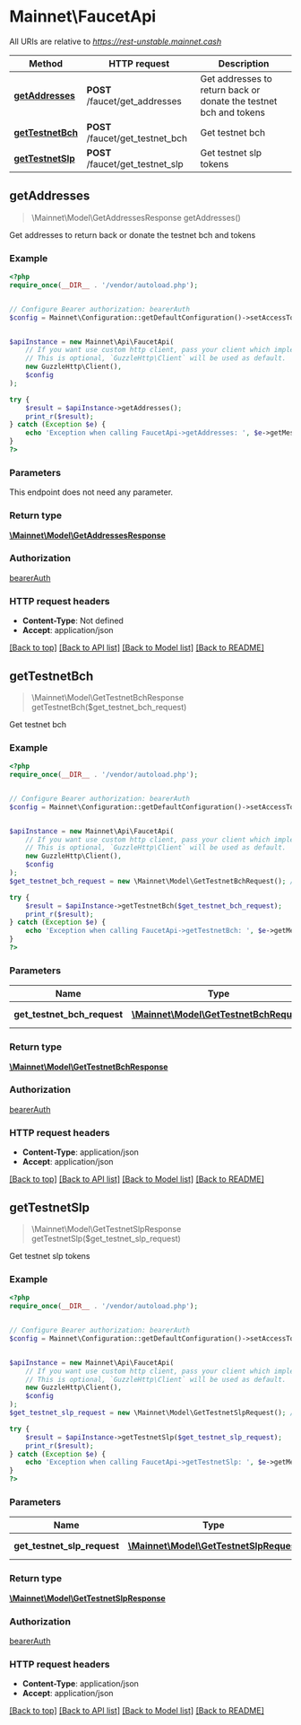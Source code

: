 # Mainnet\FaucetApi

All URIs are relative to *https://rest-unstable.mainnet.cash*

Method | HTTP request | Description
------------- | ------------- | -------------
[**getAddresses**](FaucetApi.md#getAddresses) | **POST** /faucet/get_addresses | Get addresses to return back or donate the testnet bch and tokens
[**getTestnetBch**](FaucetApi.md#getTestnetBch) | **POST** /faucet/get_testnet_bch | Get testnet bch
[**getTestnetSlp**](FaucetApi.md#getTestnetSlp) | **POST** /faucet/get_testnet_slp | Get testnet slp tokens



## getAddresses

> \Mainnet\Model\GetAddressesResponse getAddresses()

Get addresses to return back or donate the testnet bch and tokens

### Example

```php
<?php
require_once(__DIR__ . '/vendor/autoload.php');


// Configure Bearer authorization: bearerAuth
$config = Mainnet\Configuration::getDefaultConfiguration()->setAccessToken('YOUR_ACCESS_TOKEN');


$apiInstance = new Mainnet\Api\FaucetApi(
    // If you want use custom http client, pass your client which implements `GuzzleHttp\ClientInterface`.
    // This is optional, `GuzzleHttp\Client` will be used as default.
    new GuzzleHttp\Client(),
    $config
);

try {
    $result = $apiInstance->getAddresses();
    print_r($result);
} catch (Exception $e) {
    echo 'Exception when calling FaucetApi->getAddresses: ', $e->getMessage(), PHP_EOL;
}
?>
```

### Parameters

This endpoint does not need any parameter.

### Return type

[**\Mainnet\Model\GetAddressesResponse**](../Model/GetAddressesResponse.md)

### Authorization

[bearerAuth](../../README.md#bearerAuth)

### HTTP request headers

- **Content-Type**: Not defined
- **Accept**: application/json

[[Back to top]](#) [[Back to API list]](../../README.md#documentation-for-api-endpoints)
[[Back to Model list]](../../README.md#documentation-for-models)
[[Back to README]](../../README.md)


## getTestnetBch

> \Mainnet\Model\GetTestnetBchResponse getTestnetBch($get_testnet_bch_request)

Get testnet bch

### Example

```php
<?php
require_once(__DIR__ . '/vendor/autoload.php');


// Configure Bearer authorization: bearerAuth
$config = Mainnet\Configuration::getDefaultConfiguration()->setAccessToken('YOUR_ACCESS_TOKEN');


$apiInstance = new Mainnet\Api\FaucetApi(
    // If you want use custom http client, pass your client which implements `GuzzleHttp\ClientInterface`.
    // This is optional, `GuzzleHttp\Client` will be used as default.
    new GuzzleHttp\Client(),
    $config
);
$get_testnet_bch_request = new \Mainnet\Model\GetTestnetBchRequest(); // \Mainnet\Model\GetTestnetBchRequest | Request to bch faucet

try {
    $result = $apiInstance->getTestnetBch($get_testnet_bch_request);
    print_r($result);
} catch (Exception $e) {
    echo 'Exception when calling FaucetApi->getTestnetBch: ', $e->getMessage(), PHP_EOL;
}
?>
```

### Parameters


Name | Type | Description  | Notes
------------- | ------------- | ------------- | -------------
 **get_testnet_bch_request** | [**\Mainnet\Model\GetTestnetBchRequest**](../Model/GetTestnetBchRequest.md)| Request to bch faucet |

### Return type

[**\Mainnet\Model\GetTestnetBchResponse**](../Model/GetTestnetBchResponse.md)

### Authorization

[bearerAuth](../../README.md#bearerAuth)

### HTTP request headers

- **Content-Type**: application/json
- **Accept**: application/json

[[Back to top]](#) [[Back to API list]](../../README.md#documentation-for-api-endpoints)
[[Back to Model list]](../../README.md#documentation-for-models)
[[Back to README]](../../README.md)


## getTestnetSlp

> \Mainnet\Model\GetTestnetSlpResponse getTestnetSlp($get_testnet_slp_request)

Get testnet slp tokens

### Example

```php
<?php
require_once(__DIR__ . '/vendor/autoload.php');


// Configure Bearer authorization: bearerAuth
$config = Mainnet\Configuration::getDefaultConfiguration()->setAccessToken('YOUR_ACCESS_TOKEN');


$apiInstance = new Mainnet\Api\FaucetApi(
    // If you want use custom http client, pass your client which implements `GuzzleHttp\ClientInterface`.
    // This is optional, `GuzzleHttp\Client` will be used as default.
    new GuzzleHttp\Client(),
    $config
);
$get_testnet_slp_request = new \Mainnet\Model\GetTestnetSlpRequest(); // \Mainnet\Model\GetTestnetSlpRequest | Request to slp faucet

try {
    $result = $apiInstance->getTestnetSlp($get_testnet_slp_request);
    print_r($result);
} catch (Exception $e) {
    echo 'Exception when calling FaucetApi->getTestnetSlp: ', $e->getMessage(), PHP_EOL;
}
?>
```

### Parameters


Name | Type | Description  | Notes
------------- | ------------- | ------------- | -------------
 **get_testnet_slp_request** | [**\Mainnet\Model\GetTestnetSlpRequest**](../Model/GetTestnetSlpRequest.md)| Request to slp faucet |

### Return type

[**\Mainnet\Model\GetTestnetSlpResponse**](../Model/GetTestnetSlpResponse.md)

### Authorization

[bearerAuth](../../README.md#bearerAuth)

### HTTP request headers

- **Content-Type**: application/json
- **Accept**: application/json

[[Back to top]](#) [[Back to API list]](../../README.md#documentation-for-api-endpoints)
[[Back to Model list]](../../README.md#documentation-for-models)
[[Back to README]](../../README.md)

